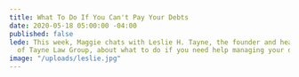 ```yaml
---
title: What To Do If You Can't Pay Your Debts
date: 2020-05-18 05:00:00 -04:00
published: false
lede: This week, Maggie chats with Leslie H. Tayne, the founder and head attorney
  of Tayne Law Group, about what to do if you need help managing your debts.
image: "/uploads/leslie.jpg"
---
```



